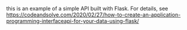 this is an example of a simple API built with Flask. 
For details, see https://codeandsolve.com/2020/02/27/how-to-create-an-application-programming-interfaceapi-for-your-data-using-flask/
